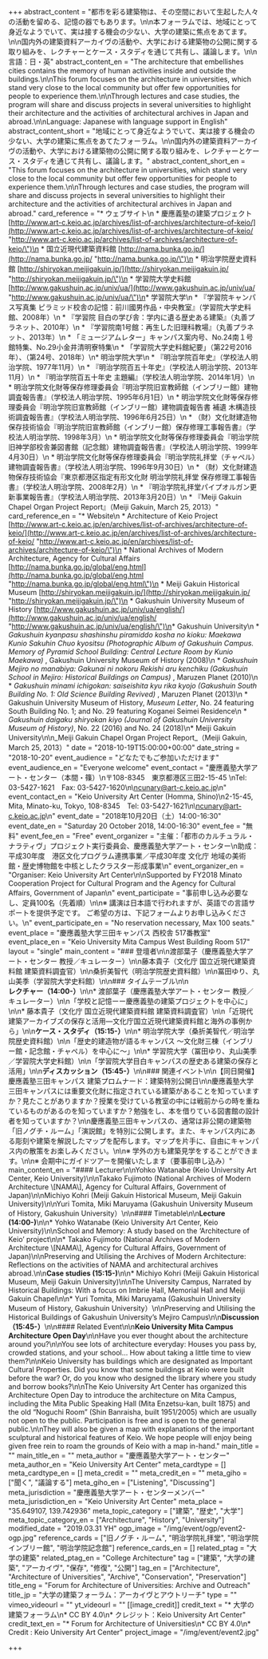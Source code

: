 +++
abstract_content = "都市を彩る建築物は、その空間において生起した人々の活動を留める、記憶の器でもあります。\n\n本フォーラムでは、地域にとって身近なようでいて、実は接する機会の少ない、大学の建築に焦点をあてます。\n\n国内外の建築資料アーカイヴの活動や、大学における建築物の公開に関する取り組みを、レクチャーとケース・スタディを通じて共有し、議論します。\n\n言語：日・英"
abstract_content_en = "The architecture that embellishes cities contains the memory of human activities inside and outside the buildings.\n\nThis forum focuses on the architecture in universities, which stand very close to the local community but offer few opportunities for people to experience them.\n\nThrough lectures and case studies, the program will share and discuss projects in several universities to highlight their architecture and the activities of architectural archives in Japan and abroad.\n\nLanguage: Japanese with language support in English"
abstract_content_short = "地域にとって身近なようでいて、実は接する機会の少ない、大学の建築に焦点をあてたフォーラム。\n\n国内外の建築資料アーカイヴの活動や、大学における建築物の公開に関する取り組みを、レクチャーとケース・スタディを通じて共有し、議論します。"
abstract_content_short_en = "This forum focuses on the architecture in universities, which stand very close to the local community but offer few opportunities for people to experience them.\n\nThrough lectures and case studies, the program will share and discuss projects in several universities to highlight their architecture and the activities of architectural archives in Japan and abroad."
card_reference = "* ウェブサイト\n  * 慶應義塾の建築プロジェクト[http://www.art-c.keio.ac.jp/archives/list-of-archives/architecture-of-keio/](http://www.art-c.keio.ac.jp/archives/list-of-archives/architecture-of-keio/ \"http://www.art-c.keio.ac.jp/archives/list-of-archives/architecture-of-keio/\")\n  * 国立近現代建築資料館 [http://nama.bunka.go.jp/](http://nama.bunka.go.jp/ \"http://nama.bunka.go.jp/\")\n  * 明治学院歴史資料館 [http://shiryokan.meijigakuin.jp/](http://shiryokan.meijigakuin.jp/ \"http://shiryokan.meijigakuin.jp/\")\n  * 学習院大学史料館 [http://www.gakushuin.ac.jp/univ/ua/](http://www.gakushuin.ac.jp/univ/ua/ \"http://www.gakushuin.ac.jp/univ/ua/\")\n* 学習院大学\n  * 『学習院キャンパス写真集 ピラミッド校舎の記憶：前川國男作品・中央教室』（学習院大学史料館、2008年）\n  * 『学習院 目白の学び舎：学内に遺る歴史ある建築』（丸善プラネット、2010年）\n  * 『学習院南1号館：再生した旧理科教場』（丸善プラネット、2013年）\n  * 「ミュージアムレター」キャンパス案内号、No.24南１号館特集、No.29小金井清明寮特集\n  * 「学習院大学史料館紀要」（第22号2016年）、（第24号、2018年）\n* 明治学院大学\n  * 『明治学院百年史』（学校法人明治学院、1977年11月）\n  * 『明治学院百五十年史』（学校法人明治学院、2013年11月）\n  * 『明治学院百五十年史 主題編』（学校法人明治学院、2014年1月）\n  * 明治学院文化財等保存修理委員会『明治学院旧宣教師館（インブリー館）建物調査報告書』（学校法人明治学院、1995年6月1日）\n  * 明治学院文化財等保存修理委員会『明治学院旧宣教師館（インブリー館）建物調査報告書 補遺 木構造技術調査報告書』（学校法人明治学院、1996年6月25日）\n  * （財）文化財建造物保存技術協会『明治学院旧宣教師館（インブリー館）保存修理工事報告書』（学校法人明治学院、1998年3月）\n  * 明治学院文化財等保存修理委員会『明治学院旧神学部校舎兼図書館（記念館）建物調査報告書』（学校法人明治学院、1999年4月30日）\n  * 明治学院文化財等保存修理委員会『明治学院礼拝堂（チャペル）建物調査報告書』（学校法人明治学院、1996年9月30日）\n  * （財）文化財建造物保存技術協会『東京都港区指定有形文化財 明治学院礼拝堂 保存修理工事報告書』（学校法人明治学院、2008年2月）\n  * 『明治学院礼拝堂パイプオルガン更新事業報告書』（学校法人明治学院、2013年3月20日）\n  * 『Meiji Gakuin Chapel Organ Project Report』（Meiji Gakuin, March 25, 2013）"
card_reference_en = "* Website\n  * Architecture of Keio Project [http://www.art-c.keio.ac.jp/en/archives/list-of-archives/architecture-of-keio/](http://www.art-c.keio.ac.jp/en/archives/list-of-archives/architecture-of-keio/ \"http://www.art-c.keio.ac.jp/en/archives/list-of-archives/architecture-of-keio/\")\n  * National Archives of Modern Architecture, Agency for Cultural Affairs [http://nama.bunka.go.jp/global/eng.html](http://nama.bunka.go.jp/global/eng.html \"http://nama.bunka.go.jp/global/eng.html\")\n  * Meiji Gakuin Historical Museum [http://shiryokan.meijigakuin.jp/](http://shiryokan.meijigakuin.jp/ \"http://shiryokan.meijigakuin.jp/\")\n  * Gakushuin University Museum of History [http://www.gakushuin.ac.jp/univ/ua/english/](http://www.gakushuin.ac.jp/univ/ua/english/ \"http://www.gakushuin.ac.jp/univ/ua/english/\")\n* Gakushuin University\n  * _Gakushuin kyanpasu shashinshu piramiddo kosha no kioku: Maekawa Kunio Sakuhin Chuo kyositsu (Photographic Album of Gakushuin Campus. Memory of Pyramid School Building: Central Lecture Room by Kunio Maekawa)_ , Gakushuin University Museum of History (2008)\n  * _Gakushuin Mejiro no manabiya: Gakunai ni nokoru Rekishi aru kenchiku (Gakushuin School in Mejiro: Historical Buildings on Campus)_ , Maruzen Planet (2010)\n  * _Gakushuin minami ichigokan: saiseishita kyu rika kyojo (Gakushuin South Building No. 1: Old Science Building Revived)_ , Maruzen Planet (2013)\n  * Gakushuin University Museum of History, _Museum Letter_, No. 24 featuring South Building No. 1; and No. 29 featuring Koganei Seimei Residence\n  * _Gakushuin daigaku shiryokan kiyo (Journal of Gakushuin University Museum of History)_, No. 22 (2016) and No. 24 (2018)\n* Meiji Gakuin University\n\n_Meiji Gakuin Chapel Organ Project Report_（Meiji Gakuin, March 25, 2013）"
date = "2018-10-19T15:00:00+00:00"
date_string = "2018-10-20"
event_audience = "どなたでもご参加いただけます"
event_audience_en = "Everyone welcome"
event_contact = "慶應義塾大学アート・センター（本間・篠）\n〒108-8345　東京都港区三田2-15-45 \nTel: 03-5427-1621　Fax: 03-5427-1620\n\ncunary@art-c.keio.ac.jp\n"
event_contact_en = "Keio University Art Center (Homma, Shino)\n2-15-45, Mita, Minato-ku, Tokyo, 108-8345　Tel: 03-5427-1621\n\ncunary@art-c.keio.ac.jp\n"
event_date = "2018年10月20日（土）14:00-16:30"
event_date_en = "Saturday 20 October 2018, 14:00-16:30"
event_fee = "無料"
event_fee_en = "Free"
event_organizer = "主催：「都市のカルチュラル・ナラティヴ」プロジェクト実行委員会、慶應義塾大学アート・センター\n助成：平成30年度　港区文化プログラム連携事業／平成30年度 文化庁 地域の美術館・歴史博物館を中核としたクラスター形成事業\n"
event_organizer_en = "Organiser: Keio University Art Center\n\nSupported by FY2018 Minato Cooperation Project for Cultural Program and the Agency for Cultural Affairs, Government of Japan\n"
event_participate = "事前申し込み必要なし、定員100名（先着順）\n\n※ 講演は日本語で行われますが、英語での言語サポートを提供予定です。 ご希望の方は、下記フォームよりお申し込みください。\n"
event_participate_en = "No reservation necessary, Max 100 seats."
event_place = "慶應義塾大学三田キャンパス 西校舎 517番教室"
event_place_en = "Keio University Mita Campus West Building Room 517"
layout = "single"
main_content = "### 登壇者\n\n渡部葉子（慶應義塾大学アート・センター 教授／キュレーター）\n\n藤本貴子（文化庁 国立近現代建築資料館 建築資料調査官）\n\n桑折美智代（明治学院歴史資料館）\n\n冨田ゆり、丸山美季（学習院大学史料館）\n\n### タイムテーブル\n\n**レクチャー（14:00-）**\n\n* 渡部葉子（慶應義塾大学アート・センター 教授／キュレーター）\n\n「学校と記憶ーー慶應義塾の建築プロジェクトを中心に」\n\n* 藤本貴子（文化庁 国立近現代建築資料館 建築資料調査官）\n\n「近現代建築アーカイブズの保存と活用―文化庁国立近現代建築資料館と海外の事例から」\n\n**ケース・スタディ（15:15-）**\n\n* 明治学院大学（桑折美智代／明治学院歴史資料館）\n\n「歴史的建造物が語るキャンパス ～文化財三棟（インブリー館・記念館・チャペル）を中心に～」\n\n* 学習院大学（冨田ゆり、丸山美季／学習院大学史料館）\n\n「学習院大学目白キャンパスの歴史ある建築の保存と活用」\n\n**ディスカッション（15:45-）**\n\n### 関連イベント\n\n【同日開催】慶應義塾三田キャンパス 建築プロムナード：建築特別公開日\n\n慶應義塾大学三田キャンパスには重要文化財に指定されている建築があることを知っていますか？見たことがありますか？授業を受けている教室の中には戦前からの時を重ねているものがあるのを知っていますか？勉強をし、本を借りている図書館の設計者を知っていますか？\n\n慶應義塾三田キャンパスの、通常は非公開の建築物「旧ノグチ・ルーム」「演説館」を特別に公開します。また、キャンパス内にある彫刻や建築を解説したマップを配布します。マップを片手に、自由にキャンパス内の散策をお楽しみください。\n\n※ 学外の方も建築見学をすることができます。\n\n※ 会期中にガイドツアーを開催いたします（要事前申し込み）"
main_content_en = "#### Lecturer\n\nYohko Watanabe (Keio University Art Center, Keio University)\n\nTakako Fujimoto (National Archives of Modern Architecture \\[NAMA\\], Agency for Cultural Affairs, Government of Japan)\n\nMichiyo Kohri (Meiji Gakuin Historical Museum, Meiji Gakuin University)\n\nYuri Tomita, Miki Maruyama (Gakushuin University Museum of History, Gakushuin University）\n\n#### Timetable\n\n**Lecture (14:00-)**\n\n* Yohko Watanabe (Keio University Art Center, Keio University)\n\nSchool and Memory: A study based on the ‘Architecture of Keio’ project\n\n* Takako Fujimoto (National Archives of Modern Architecture \\[NAMA\\], Agency for Cultural Affairs, Government of Japan)\n\nPreserving and Utilising the Archives of Modern Architecture: Reflections on the activities of NAMA and architectural archives abroad.\n\n**Case studies (15:15-)**\n\n* Michiyo Kohri (Meiji Gakuin Historical Museum, Meiji Gakuin University)\n\nThe University Campus, Narrated by Historical Buildings: With a focus on Imbrie Hall, Memorial Hall and Meiji Gakuin Chapel\n\n* Yuri Tomita, Miki Maruyama (Gakushuin University Museum of History, Gakushuin University）\n\nPreserving and Utilising the Historical Buildings of Gakushuin University’s Mejiro Campus\n\n**Discussion（15:45-）**\n\n#### Related Event\n\n**Keio University Mita Campus Architecture Open Day**\n\nHave you ever thought about the architecture around you?\n\nYou see lots of architecture everyday: Houses you pass by, crowded stations, and your school… How about taking a little time to view them?\n\nKeio University has buildings which are designated as Important Cultural Properties. Did you know that some buildings at Keio were built before the war? Or, do you know who designed the library where you study and borrow books?\n\nThe Keio University Art Center has organized this Architecture Open Day to introduce the architecture on Mita Campus, including the Mita Public Speaking Hall (Mita Enzetsu-kan, built 1875) and the old “Noguchi Room” (Shin Banraisha, built 1951/2005) which are usually not open to the public. Participation is free and is open to the general public.\n\nThey will also be given a map with explanations of the important sculptural and historical features of Keio. We hope people will enjoy being given free rein to roam the grounds of Keio with a map in-hand."
main_title = ""
main_title_en = ""
meta_author = "慶應義塾大学アート・センター"
meta_author_en = "Keio University Art Center"
meta_cardtype = []
meta_cardtype_en = []
meta_credit = ""
meta_credit_en = ""
meta_giho = ["聞く", "議論する"]
meta_giho_en = ["Listening", "Discussing"]
meta_jurisdiction = "慶應義塾大学アート・センターメンバー"
meta_jurisdiction_en = "Keio University Art Center"
meta_place = "35.649107, 139.742936"
meta_topic_category = ["建築", "歴史", "大学"]
meta_topic_category_en = ["Architecture", "History", "University"]
modified_date = "2019.03.31 YH"
ogp_image = "/img/event/ogp/event2-ogp.jpg"
reference_cards = ["旧ノグチ・ルーム", "明治学院礼拝堂", "明治学院インブリー館", "明治学院記念館"]
reference_cards_en = []
related_ptag = "大学の建築"
related_ptag_en = "College Architecture"
tag = ["建築", "大学の建築", "アーカイヴ", "保存", "修復", "公開"]
tag_en = ["Architecture", "Architecture of Universities", "Archive", "Conservation", "Preservation"]
title_eng = "Forum for Architecture of Universities: Archive and Outreach"
title_jp = "大学の建築フォーラム：アーカイヴとアウトリーチ"
type = ""
vimeo_videourl = ""
yt_videourl = ""
[[image_credit]]
credit_text = "* 大学の建築フォーラム\n* CC BY 4.0\n* クレジット：Keio University Art Center"
credit_text_en = "* Forum for Architecture of Universities\n* CC BY 4.0\n* Credit : Keio University Art Center"
project_image = "/img/event/event2.jpg"

+++
